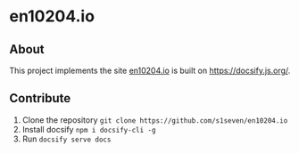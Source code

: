 # en10204.io

## About

This project implements the site [en10204.io](https://en10204.io) is built on https://docsify.js.org/. 

## Contribute

1. Clone the repository `git clone https://github.com/s1seven/en10204.io`
2. Install docsify `npm i docsify-cli -g`
3. Run `docsify serve docs`
